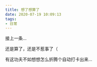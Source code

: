```yaml
---
title: 想了想算了
date: 2020-07-19 10:09:13
tags:
- 日常
---
```


接上一条...

还是算了，还是不惹事了（

有这功夫不如想想怎么折腾个自动打卡出来...

